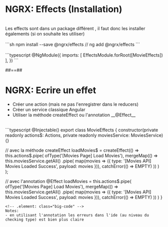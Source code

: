 <!-- .slide: class="sfeir-basic-slide with-code" -->
# NGRX: Effects (Installation)
<br>
Les effects sont dans un package différent , il faut donc les installer égalements (si on souhaite les utiliser)
<br><br>
```sh
npm install --save @ngrx/effects // ng add @ngrx/effects
```
<!-- .element: class="big-code" -->
<br><br>
```typescript
@NgModule({
  imports: [
    EffectsModule.forRoot([MovieEffects])
  ],
})
```
<!--.element: class="big-code" -->

##==##

<!-- .slide: class="sfeir-basic-slide with-code" -->
# NGRX: Ecrire un effet
<ul>
    <li>Créer une action (mais ne pas l'enregistrer dans le reducers)</li>
    <li>Créer un service classique Angular</li>
    <li>Utiliser la méthode createEffect ou l'annotation __@Effect__</li>
</ul>
<br>
```typescript
@Injectable()
export class MovieEffects {
  constructor(private readonly actions$: Actions, private readonly moviesService: MoviesService) {}
 
  // avec la méthode createEffect 
  loadMovies$ = createEffect(() => this.actions$.pipe(
    ofType('[Movies Page] Load Movies'),
    mergeMap(() => this.moviesService.getAll()
      .pipe(
        map(movies => ({ type: '[Movies API] Movies Loaded Success', payload: movies })),
        catchError(() => EMPTY)
      ))
    )
  );

  // avec l'annotation
  @Effect
  loadMovies = this.actions$.pipe(
    ofType('[Movies Page] Load Movies'),
    mergeMap(() => this.moviesService.getAll()
      .pipe(
        map(movies => ({ type: '[Movies API] Movies Loaded Success', payload: movies })),
        catchError(() => EMPTY)
      ))
    )
}
```
<!-- .element: class="big-code" -->
Notes:
- en utilisant l'annotation les erreurs dans l'ide (au niveau du checking type) est bien plus claire
